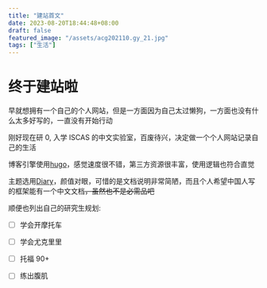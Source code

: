 ```yaml
---
title: "建站首文"
date: 2023-08-20T18:44:48+08:00
draft: false
featured_image: "/assets/acg202110.gy_21.jpg"
tags: ["生活"]
---
```


# 终于建站啦

早就想拥有一个自己的个人网站，但是一方面因为自己太过懒狗，一方面也没有什么太多好写的，一直没有开始行动

刚好现在研 0, 入学 ISCAS 的中文实验室，百废待兴，决定做一个个人网站记录自己的生活

博客引擎使用[hugo](https://github.com/gohugoio/hugo)，感觉速度很不错，第三方资源很丰富，使用逻辑也符合直觉

主题选用[Diary](https://github.com/AmazingRise/hugo-theme-diary)，颜值对眼，可惜的是文档说明非常简陋，而且个人希望中国人写的框架能有一个中文文档~~，虽然也不是必需品吧~~

顺便也列出自己的研究生规划:

- [ ] 学会开摩托车

- [ ] 学会尤克里里

- [ ] 托福 90+

- [ ] 练出腹肌
